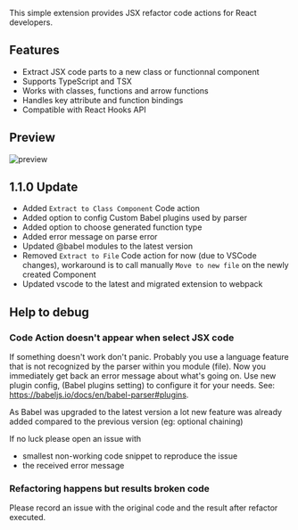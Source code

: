 This simple extension provides JSX refactor code actions for React developers.

## Features

-   Extract JSX code parts to a new class or functionnal component
-   Supports TypeScript and TSX
-   Works with classes, functions and arrow functions
-   Handles key attribute and function bindings
-   Compatible with React Hooks API

## Preview

![preview](assets/images/preview.gif)


## 1.1.0 Update

-   Added `Extract to Class Component` Code action
-   Added option to config Custom Babel plugins used by parser
-   Added option to choose generated function type
-   Added error message on parse error
-   Updated @babel modules to the latest version
-   Removed `Extract to File` Code action for now (due to VSCode changes), workaround is to call manually `Move to new file` on the newly created Component
-   Updated vscode to the latest and migrated extension to webpack


## Help to debug

### Code Action doesn't appear when select JSX code

If something doesn't work don't panic. Probably you use a language feature that is not recognized by the parser within you module (file). Now you immediately get back an error message about what's going on. Use new plugin config, (Babel plugins setting) to configure it for your needs. See: https://babeljs.io/docs/en/babel-parser#plugins.

As Babel was upgraded to the latest version a lot new feature was already added compared to the previous version (eg: optional chaining)

If no luck please open an issue with
-   smallest non-working code snippet to reproduce the issue
-   the received error message


### Refactoring happens but results broken code

Please record an issue with the original code and the result after refactor executed.